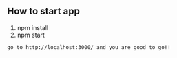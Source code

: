 ## How to start app

1. npm install
2. npm start

`go to http://localhost:3000/ and you are good to go!!`
